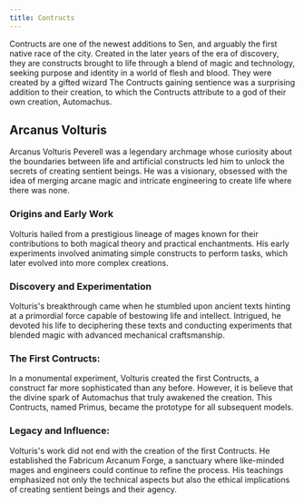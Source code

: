 ```yaml
---
title: Contructs
---
```


Contructs are one of the newest additions to Sen, and arguably the first native race of the city. Created in the later years of the era of discovery, they are constructs brought to life through a blend of magic and technology, seeking purpose and identity in a world of flesh and blood. They were created by a gifted wizard The Contructs gaining sentience was a surprising addition to their creation, to which the Contructs attribute to a god of their own creation, Automachus.

<!--more-->

## Arcanus Volturis
Arcanus Volturis Peverell was a legendary archmage whose curiosity about the boundaries between life and artificial constructs led him to unlock the secrets of creating sentient beings. He was a visionary, obsessed with the idea of merging arcane magic and intricate engineering to create life where there was none.

### Origins and Early Work

Volturis hailed from a prestigious lineage of mages known for their contributions to both magical theory and practical enchantments. His early experiments involved animating simple constructs to perform tasks, which later evolved into more complex creations.

### Discovery and Experimentation

Volturis's breakthrough came when he stumbled upon ancient texts hinting at a primordial force capable of bestowing life and intellect. Intrigued, he devoted his life to deciphering these texts and conducting experiments that blended magic with advanced mechanical craftsmanship.

### The First Contructs:

In a monumental experiment, Volturis created the first Contructs, a construct far more sophisticated than any before. However, it is believe that the divine spark of Automachus that truly awakened the creation. This Contructs, named Primus, became the prototype for all subsequent models.

### Legacy and Influence:

Volturis's work did not end with the creation of the first Contructs. He established the Fabricum Arcanum Forge, a sanctuary where like-minded mages and engineers could continue to refine the process. His teachings emphasized not only the technical aspects but also the ethical implications of creating sentient beings and their agency.
